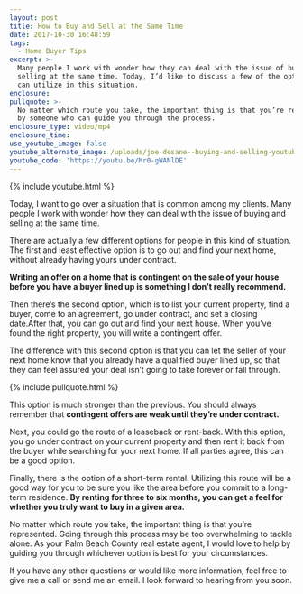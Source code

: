 ```yaml
---
layout: post
title: How to Buy and Sell at the Same Time
date: 2017-10-30 16:48:59
tags:
  - Home Buyer Tips
excerpt: >-
  Many people I work with wonder how they can deal with the issue of buying and
  selling at the same time. Today, I’d like to discuss a few of the options you
  can utilize in this situation.
enclosure:
pullquote: >-
  No matter which route you take, the important thing is that you’re represented
  by someone who can guide you through the process.
enclosure_type: video/mp4
enclosure_time:
use_youtube_image: false
youtube_alternate_image: /uploads/joe-desane--buying-and-selling-youtube.jpg
youtube_code: 'https://youtu.be/Mr0-gWANlDE'
---
```



{% include youtube.html %}

Today, I want to go over a situation that is common among my clients. Many people I work with wonder how they can deal with the issue of buying and selling at the same time.

There are actually a few different options for people in this kind of situation. The first and least effective option is to go out and find your next home, without already having yours under contract.

**Writing an offer on a home that is contingent on the sale of your house before you have a buyer lined up is something I don’t really recommend.**

Then there’s the second option, which is to list your current property, find a buyer, come to an agreement, go under contract, and set a closing date.After that, you can go out and find your next house. When you’ve found the right property, you will write a contingent offer.

The difference with this second option is that you can let the seller of your next home know that you already have a qualified buyer lined up, so that they can feel assured your deal isn’t going to take forever or fall through.

{% include pullquote.html %}

This option is much stronger than the previous. You should always remember that **contingent offers are weak until they’re under contract.**

Next, you could go the route of a leaseback or rent-back. With this option, you go under contract on your current property and then rent it back from the buyer while searching for your next home. If all parties agree, this can be a good option.

Finally, there is the option of a short-term rental. Utilizing this route will be a good way for you to be sure you like the area before you commit to a long-term residence. **By renting for three to six months, you can get a feel for whether you truly want to buy in a given area.**

No matter which route you take, the important thing is that you’re represented. Going through this process may be too overwhelming to tackle alone. As your Palm Beach County real estate agent, I would love to help by guiding you through whichever option is best for your circumstances.

If you have any other questions or would like more information, feel free to give me a call or send me an email. I look forward to hearing from you soon.